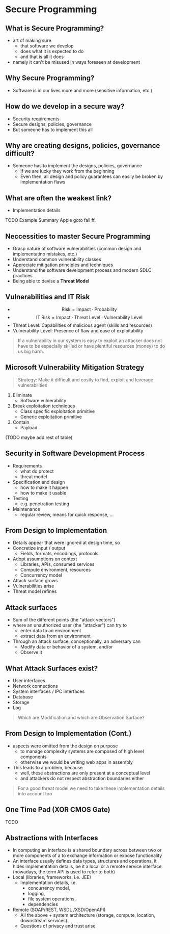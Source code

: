 # Secure Programming



## What is Secure Programming?

* art of making sure 
  * that software we develop 
  * does what it is expected to do
  * and that is all it does
* namely it can't be misused in ways foreseen at development



## Why Secure Programming?

* Software is in our lives more and more (sensitive information, etc.)

  

## How do we develop in a secure way?

* Security requirements
* Secure designs, policies, governance
* But someone has to implement this all



## Why are creating designs, policies, governance difficult?

* Someone has to implement the designs, policies, governance
  * If we are lucky they work from the beginning
  * Even then, all design and policy guarantees can easily be broken by implementation flaws



## What are often the weakest link?

* Implementation details



TODO Example Summary Apple goto fail ff.



## Neccessities to master Secure Programming

* Grasp nature of software vulnerabilities
  (common design and implementatino mistakes, etc.)
* Understand common vulnerability classes
* Appreciate mitigation principles and techniques
* Understand the software development process and modern SDLC practices
* Being able to devise a **Threat Model**



## Vulnerabilities and IT Risk

* $$\text{Risk} = \text{Impact} \cdot \text{Probability}$$
* $$\text{IT Risk} = \text{Impact} \cdot \text{Threat Level} \cdot \text{Vulnerability Level}$$
* Threat Level: Capabilities of malicious agent (skills and resources)
* Vulnerability Level: Presence of flaw and ease of exploitability



> If a vulnerability in our system is easy to exploit an attacker does not have to be especially skilled or have plentiful resources (money) to do us big harm.



## Microsoft Vulnerability Mitigation Strategy

> Strategy: Make it difficult and costly to find, exploit and leverage vulnerabilities

1. Eliminate
   * Software vulnerability
2. Break exploitation techniques
   * Class specific exploitation primitive
   * Generic exploitation primitive
3. Contain
   * Payload

(TODO maybe add rest of table)



## Security in Software Development Process

* Requirements
  * what do protect
  * threat model
* Specification and design
  * how to make it happen
  * how to make it usable
* Testing
  * e.g. penetration testing
* Maintenance
  * regular review, means for quick response, ...



## From Design to Implementation

* Details appear that were ignored at design time, so
* Concretize input / output 
  * Fields, formats, encodings, protocols
* Adopt assumptions on context
  * Libraries, APIs, consumed services
  * Compute environment, resources
  * Concurrency model
* Attack surface grows
* Vulnerabilities arise
* Threat model refines



## Attack surfaces

* Sum of the different points (the "attack vectors") 
* where an unauthorized user (the "attacker") can try to
  * enter data to an environment
  * extract data from an environment
* Through an attack surface, conceptionally, an adversary can
  * Modify data or behavior of a system, and/or
  * Observe it
    

## What Attack Surfaces exist?

* User interfaces
* Network connections
* System interfaces / IPC interfaces
* Database
* Storage
* Log

> Which are Modification and which are Observation Surface?



## From Design to Implementation (Cont.)

* aspects were omitted from the design on purpose
  * to manage complexity systems are composed of high level components
  * otherwise we would be writing web apps in assembly
* This leads to a problem, because
  * well, these abstractions are only present at a conceptual level
  * and attackers do not respect abstraction boundaries either

> For a good threat model we need to take these implementation details into account too



## One Time Pad (XOR CMOS Gate)

TODO



## Abstractions with Interfaces

* In computing an interface is a shared boundary across between two or more components of a to exchange information or expose functionality
* An interface usually defines data types, structures and operations, it hides implementation details, be it a local or a remote service interface. (nowadays, the term API is used to refer to both)
* Local (libraries, frameworks, i.e. JEE)
  * Implementation details, i.e. 
    * concurrency model, 
    * logging, 
    * file system operations,
    * dependencies
* Remote (SOAP/REST, WSDL /XSD/OpenAPI)
  * All the above + system architecture 
    (storage, compute, location, downstream services)
  * Questions of privacy and trust arise
